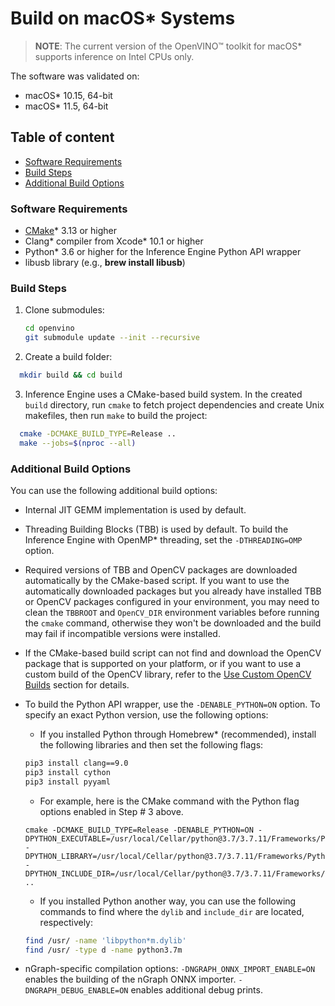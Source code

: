 # Build on macOS* Systems

> **NOTE**: The current version of the OpenVINO™ toolkit for macOS* supports
inference on Intel CPUs only.

The software was validated on:
- macOS\* 10.15, 64-bit
- macOS\* 11.5, 64-bit

## Table of content

  - [Software Requirements](#software-requirements)
  - [Build Steps](#build-steps)
  - [Additional Build Options](#additional-build-options)

### Software Requirements

- [CMake]\* 3.13 or higher
- Clang\* compiler from Xcode\* 10.1 or higher
- Python\* 3.6 or higher for the Inference Engine Python API wrapper
- libusb library (e.g., **brew install libusb**)

### Build Steps

1. Clone submodules:
    ```sh
    cd openvino
    git submodule update --init --recursive
    ```
2. Create a build folder:
```sh
  mkdir build && cd build
```
3. Inference Engine uses a CMake-based build system. In the created `build`
   directory, run `cmake` to fetch project dependencies and create Unix makefiles,
   then run `make` to build the project:
```sh
  cmake -DCMAKE_BUILD_TYPE=Release ..
  make --jobs=$(nproc --all)
```
### Additional Build Options

You can use the following additional build options:

- Internal JIT GEMM implementation is used by default.

- Threading Building Blocks (TBB) is used by default. To build the Inference
  Engine with OpenMP* threading, set the `-DTHREADING=OMP` option.

- Required versions of TBB and OpenCV packages are downloaded automatically by
  the CMake-based script. If you want to use the automatically downloaded
  packages but you already have installed TBB or OpenCV packages configured in
  your environment, you may need to clean the `TBBROOT` and `OpenCV_DIR`
  environment variables before running the `cmake` command, otherwise they won't
  be downloaded and the build may fail if incompatible versions were installed.

- If the CMake-based build script can not find and download the OpenCV package
  that is supported on your platform, or if you want to use a custom build of
  the OpenCV library, refer to the
  [Use Custom OpenCV Builds](#use-custom-opencv-builds-for-inference-engine)
  section for details.

- To build the Python API wrapper, use the `-DENABLE_PYTHON=ON` option. To
  specify an exact Python version, use the following options:
   - If you installed Python through Homebrew* (recommended), install the following libraries and then set the following flags:
   ```sh
   pip3 install clang==9.0
   pip3 install cython
   pip3 install pyyaml
   ```
   - For example, here is the CMake command with the Python flag options enabled in Step # 3 above. 
   ```
   cmake -DCMAKE_BUILD_TYPE=Release -DENABLE_PYTHON=ON - 
   DPYTHON_EXECUTABLE=/usr/local/Cellar/python@3.7/3.7.11/Frameworks/Python.framework/Versions/3.7/bin/python3.7m - 
   DPYTHON_LIBRARY=/usr/local/Cellar/python@3.7/3.7.11/Frameworks/Python.framework/Versions/3.7/lib/libpython3.7m.dylib - 
   DPYTHON_INCLUDE_DIR=/usr/local/Cellar/python@3.7/3.7.11/Frameworks/Python.framework/Versions/3.7/include/python3.7m ..
   ```
   - If you installed Python another way, you can use the following commands to find where the `dylib` and `include_dir` are located, respectively:
   ```sh
   find /usr/ -name 'libpython*m.dylib'
   find /usr/ -type d -name python3.7m
   ```
- nGraph-specific compilation options:
  `-DNGRAPH_ONNX_IMPORT_ENABLE=ON` enables the building of the nGraph ONNX importer.
  `-DNGRAPH_DEBUG_ENABLE=ON` enables additional debug prints.


[CMake]:https://cmake.org/download/
